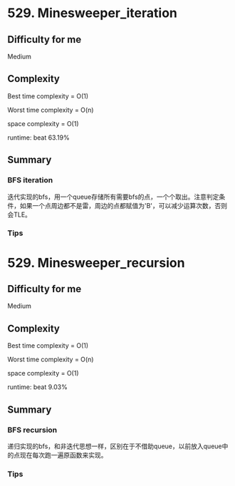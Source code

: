 # 529. Minesweeper_iteration
## Difficulty for me

Medium

## Complexity
Best time complexity = O(1)

Worst time complexity = O(n)

space complexity = O(1)

runtime: beat 63.19%

## Summary
### BFS iteration

迭代实现的bfs，用一个queue存储所有需要bfs的点，一个个取出。注意判定条件，如果一个点周边都不是雷，周边的点都赋值为'B'，可以减少运算次数，否则会TLE。

### Tips


# 529. Minesweeper_recursion
## Difficulty for me

Medium

## Complexity
Best time complexity = O(1)

Worst time complexity = O(n)

space complexity = O(1)

runtime: beat 9.03%

## Summary
### BFS recursion

递归实现的bfs，和非迭代思想一样，区别在于不借助queue，以前放入queue中的点现在每次跑一遍原函数来实现。

### Tips

